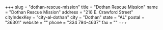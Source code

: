 +++
slug = "dothan-rescue-mission"
title = "Dothan Rescue Mission"
name = "Dothan Rescue Mission"
address = "216 E. Crawford Street"
cityIndexKey = "city-al-dothan"
city = "Dothan"
state = "AL"
postal = "36301"
website = ""
phone = "334 794-4637"
fax = ""
+++
